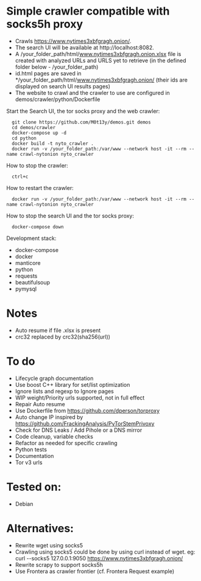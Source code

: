 # Simple crawler compatible with socks5h proxy

- Crawls https://www.nytimes3xbfgragh.onion/.
- The search UI will be available at http://localhost:8082.
- A /your_folder_path/html/www.nytimes3xbfgragh.onion.xlsx file is created with analyzed URLs and URLS yet to retrieve (in the defined folder below - /your_folder_path)
- id.html pages are saved in */your_folder_path/html/www.nytimes3xbfgragh.onion/ (their ids are displayed on search UI results pages)
- The website to crawl and the crawler to use are configured in demos/crawler/python/Dockerfile

Start the Search UI, the tor socks proxy and the web crawler:
```
  git clone https://github.com/M0t13y/demos.git demos
  cd demos/crawler
  docker-compose up -d
  cd python
  docker build -t nyto_crawler .
  docker run -v /your_folder_path:/var/www --network host -it --rm --name crawl-nytonion nyto_crawler
```

How to stop the crawler:
```
  ctrl+c
```

How to restart the crawler:
```
  docker run -v /your_folder_path:/var/www --network host -it --rm --name crawl-nytonion nyto_crawler
```


How to stop the search UI and the tor socks proxy:
```
  docker-compose down
```

Development stack:
  - docker-compose
  - docker
  - manticore
  - python
  -   requests
  -   beautifulsoup
  -   pymysql

# Notes
- Auto resume if file .xlsx is present
- crc32 replaced by crc32(sha256(url))

# To do
- Lifecycle graph documentation
- Use boost C++ library for set/list optimization
- Ignore lists and regexp to Ignore pages
- WIP weight/Priority urls supported, not in full effect
- Repair Auto resume
- Use Dockerfile from https://github.com/dperson/torproxy
- Auto change IP inspired by https://github.com/FrackingAnalysis/PyTorStemPrivoxy
- Check for DNS Leaks / Add Pihole or a DNS mirror
- Code cleanup, variable checks
- Refactor as needed for specific crawling
- Python tests
- Documentation
- Tor v3 urls

# Tested on:
- Debian

# Alternatives:
- Rewrite wget using socks5
- Crawling using socks5 could be done by using curl instead of wget.
eg: curl --socks5 127.0.0.1:9050 https://www.nytimes3xbfgragh.onion/
- Rewrite scrapy to support socks5h
- Use Frontera as crawler frontier (cf. Frontera Request example)

